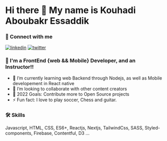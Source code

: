 #                            Hi there 👋 My name is Kouhadi Aboubakr Essaddik
### 🔗 Connect with me 
<!-- [![portfolio](https://img.shields.io/badge/my_portfolio-000?style=for-the-badge&logo=ko-fi&logoColor=white)](https://mrkouhadi.com/) -->
[![linkedin](https://img.shields.io/badge/linkedin-0A66C2?style=for-the-badge&logo=linkedin&logoColor=white)](https://www.linkedin.com/mrkouhadi)
[![twitter](https://img.shields.io/badge/twitter-1DA1F2?style=for-the-badge&logo=twitter&logoColor=white)](https://twitter.com/mrkouhadi)

### 🚀 I'm a FrontEnd {web && Mobile} Developer, and an Instructor!!

- 🌱 I’m currently learning web Backend through Nodejs, as well as Mobile developement in React native
- 👯 I’m looking to collaborate with other content creators
- 🥅 2022 Goals: Contribute more to Open Source projects
- ⚡ Fun fact: I love to play soccer, Chess and guitar.

### 🛠 Skills
Javascript, HTML, CSS, ES6+, Reactjs, Nextjs, TailwindCss, SASS, Styled-components, Firebase, Contentful, D3 ...
